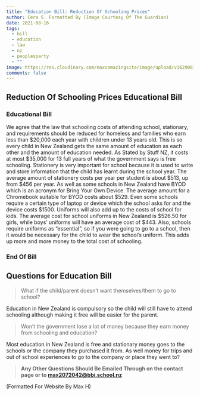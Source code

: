 ```yaml
---
title: "Education Bill: Reduction Of Schooling Prices"
author: Cera S. Formatted By (Image Courtesy Of The Guardian)
date: 2021-08-16
tags:
  - bill
  - education
  - law
  - nz
  - peoplesparty
  - ""
image: https://res.cloudinary.com/maxsamazingsite/image/upload/v1629081725/politics%20for%20school/school_dscfq3.jpg
comments: false
---
```

<!--StartFragment-->

## Reduction Of Schooling Prices Educational Bill

### Educational Bill

We agree that the law that schooling costs of attending school, stationary, and requirements should be reduced for homeless and families who earn less than $20,000 each year with children under 13 years old. This is so every child in New Zealand gets the same amount of education as each other and the amount of education needed. As Stated by Stuff NZ, it costs at most $35,000 for 13 full years of what the government says is free schooling. Stationery is very important for school because it is used to write and store information that the child has learnt during the school year. The average amount of stationery costs per year per student is about $513, up from $456 per year. As well as some schools in New Zealand have BYOD which is an acronym for Bring Your Own Device. The average amount for a Chromebook suitable for BYOD costs about $529. Even some schools require a certain type of laptop or device which the school asks for and the device costs $1500. Uniforms will also add up to the costs of school for kids. The average cost for school uniforms in New Zealand is $526.50 for girls, while boys’ uniforms will have an average cost of $443. Also, schools require uniforms as “essential”, so if you were going to go to a school, then it would be necessary for the child to wear the school’s uniform. This adds up more and more money to the total cost of schooling. 

### End Of Bill

## Questions for Education Bill

> What if the child/parent doesn’t want themselves/them to go to school?

Education in New Zealand is compulsory so the child will still have to attend schooling although making it free will be easier for the parent.

> Won’t the government lose a lot of money because they earn money from schooling and education?

Most education in New Zealand is free and stationary money goes to the schools or the company they purchased it from. As well money for trips and out of school experiences to go to the company or place they went to? 

> **Any Other Questions Should Be Emailed Through on the contact page or to max2072042@bbi.school.nz**


(Formatted For Website By Max H)